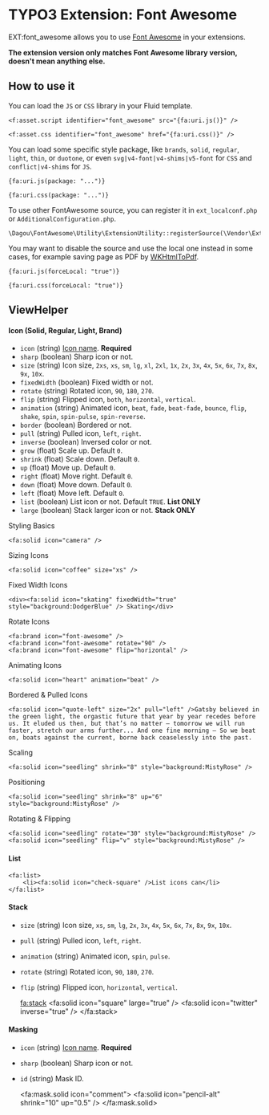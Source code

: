 # TYPO3 Extension: Font Awesome

EXT:font_awesome allows you to use [Font Awesome](https://fontawesome.com/) in your extensions.

**The extension version only matches Font Awesome library version, doesn't mean anything else.**

## How to use it
You can load the `JS` or `CSS` library in your Fluid template.

    <f:asset.script identifier="font_awesome" src="{fa:uri.js()}" />

    <f:asset.css identifier="font_awesome" href="{fa:uri.css()}" />

You can load some specific style package, like `brands`, `solid`, `regular`, `light`, `thin`, or `duotone`, or even `svg|v4-font|v4-shims|v5-font` for `CSS` and `conflict|v4-shims` for `JS`.

    {fa:uri.js(package: "...")}

    {fa:uri.css(package: "...")}

To use other FontAwesome source, you can register it in `ext_localconf.php` or `AdditionalConfiguration.php`.

    \Dagou\FontAwesome\Utility\ExtensionUtility::registerSource(\Vendor\Extension\Source::class);

You may want to disable the source and use the local one instead in some cases, for example saving page as PDF by [WKHtmlToPdf](https://wkhtmltopdf.org/).

    {fa:uri.js(forceLocal: "true")}

    {fa:uri.css(forceLocal: "true")}

## ViewHelper
#### Icon (Solid, Regular, Light, Brand)
- `icon` (string) [Icon name](https://fontawesome.com/icons). **Required**
- `sharp` (boolean) Sharp icon or not.
- `size` (string) Icon size, `2xs`, `xs`, `sm`, `lg`, `xl`, `2xl`, `1x`, `2x`, `3x`, `4x`, `5x`, `6x`, `7x`, `8x`, `9x`, `10x`.
- `fixedWidth` (boolean) Fixed width or not.
- `rotate` (string) Rotated icon, `90`, `180`, `270`.
- `flip` (string) Flipped icon, `both`, `horizontal`, `vertical`.
- `animation` (string) Animated icon, `beat`, `fade`, `beat-fade`, `bounce`, `flip`, `shake`, `spin`, `spin-pulse`, `spin-reverse`.
- `border` (boolean) Bordered or not.
- `pull` (string) Pulled icon, `left`, `right`.
- `inverse` (boolean) Inversed color or not.
- `grow` (float) Scale up. Default `0`.
- `shrink` (float) Scale down. Default `0`.
- `up` (float) Move up. Default `0`.
- `right` (float) Move right. Default `0`.
- `down` (float) Move down. Default `0`.
- `left` (float) Move left. Default `0`.
- `list` (boolean) List icon or not. Default `TRUE`. **List ONLY**
- `large` (boolean) Stack larger icon or not. **Stack ONLY**

Styling Basics

    <fa:solid icon="camera" />

Sizing Icons

    <fa:solid icon="coffee" size="xs" />

Fixed Width Icons

    <div><fa:solid icon="skating" fixedWidth="true" style="background:DodgerBlue" /> Skating</div>

Rotate Icons

    <fa:brand icon="font-awesome" />
    <fa:brand icon="font-awesome" rotate="90" />
    <fa:brand icon="font-awesome" flip="horizontal" />

Animating Icons

    <fa:solid icon="heart" animation="beat" />

Bordered &amp; Pulled Icons

    <fa:solid icon="quote-left" size="2x" pull="left" />Gatsby believed in the green light, the orgastic future that year by year recedes before us. It eluded us then, but that’s no matter — tomorrow we will run faster, stretch our arms further... And one fine morning — So we beat on, boats against the current, borne back ceaselessly into the past.

Scaling

    <fa:solid icon="seedling" shrink="8" style="background:MistyRose" />

Positioning

    <fa:solid icon="seedling" shrink="8" up="6" style="background:MistyRose" />

Rotating & Flipping

    <fa:solid icon="seedling" rotate="30" style="background:MistyRose" />
    <fa:solid icon="seedling" flip="v" style="background:MistyRose" />

#### List

    <fa:list>
        <li><fa:solid icon="check-square" />List icons can</li>
    </fa:list>

#### Stack
- `size` (string) Icon size, `xs`, `sm`, `lg`, `2x`, `3x`, `4x`, `5x`, `6x`, `7x`, `8x`, `9x`, `10x`.
- `pull` (string) Pulled icon, `left`, `right`.
- `animation` (string) Animated icon, `spin`, `pulse`.
- `rotate` (string) Rotated icon, `90`, `180`, `270`.
- `flip` (string) Flipped icon, `horizontal`, `vertical`.


    <fa:stack>
        <fa:solid icon="square" large="true" />
        <fa:solid icon="twitter" inverse="true" />
    </fa:stack>

#### Masking
- `icon` (string) [Icon name](https://fontawesome.com/icons). **Required**
- `sharp` (boolean) Sharp icon or not.
- `id` (string) Mask ID.


    <fa:mask.solid icon="comment">
        <fa:solid icon="pencil-alt" shrink="10" up="0.5" />
    </fa:mask.solid>